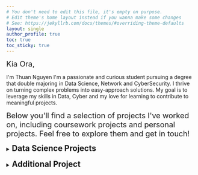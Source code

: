 ```yaml
---
# You don't need to edit this file, it's empty on purpose.
# Edit theme's home layout instead if you wanna make some changes
# See: https://jekyllrb.com/docs/themes/#overriding-theme-defaults
layout: single
author_profile: true
toc: true
toc_sticky: true
---
```

<span style = "font-size: 20px">Kia Ora,

I'm Thuan Nguyen
I'm a passionate and curious student pursuing a degree that double majoring in Data Science, Network and CyberSecurity. I thrive on turning complex problems into easy-approach solutions. My goal is to leverage my skills in Data, Cyber and my love for learning to contribute to meaningful projects.

<span style = "font-size: 20px">Below you'll find a selection of projects I've worked on, including coursework projects and personal projects. Feel free to explore them and get in touch!

<details markdown="1">
<summary><h2 style="display: inline;">Data Science Projects</h2></summary>

### [Project 1: Walmart Sales Analysis](https://github.com/NguyenThuan-data/Walmart_Sales_Analysis)
* Executed a complete data lifecycle, starting with data acquisition from the **Kaggle API**, up to 10,000 records, followed by rigorous cleaning and transformation using a **Python** script.
* Leveraged Python libraries like Pandas and NumPy for intensive data wrangling, including handling missing values, fixing data types, and performing feature engineering to create new columns like **Total Amount** for richer analysis.
* Architected a data pipeline to load around 10,000 rows of cleaned data into a **PostgreSQL** database using **SQLAlchemy**, then authored complex SQL queries to uncover deep insights into sales patterns and customer behavior.
* Successfully identified key performance indicators, including the most profitable product lines, top-performing branches by revenue, and peak shopping hours to inform staffing and inventory decisions.
* **Tech Stack**:  <code>Python</code> <code>Pandas</code> <code>NumPy</code> <code>PostgreSQL</code> <code>SQLAlchemy</code> <code>Kaggle API</code>

### [Project 2: Employee Performance Analysis](https://github.com/NguyenThuan-data/School_Project_2_Employee_Performance_Analysis)
* Analyzed a dataset of **7,000+** employee records across **20+** features to understand patterns and drivers of employee performance in a corporate environment
* Conducted exploratory data analysis **(EDA)** using Python libraries **(pandas, seaborn, matplotlib)** to visualize trends, detect anomalies, and uncover feature relationships
* Performed **data cleaning** by identifying and removing duplicate records, handling missing values, and treating outliers using the IQR method
* **Generated visual insights** through box plots, scatter plots, and correlation heatmaps to identify high-variance performance indicators and anomalies
* Applied **feature engineering** and selection techniques to prepare the dataset for modeling, aiming to support future predictive analysis or HR decision-making
* **Tech Stack**: <code>Python</code> <code>Pandas</code> <code>Seaborn</code> <code>Matplotlib</code>

### [Project 3: Obesity Analysis Project](https://github.com/NguyenThuan-data/School_Project_3_ObesityAnalysis)
* The project aims to investigate the relationship between lifestyle factors and obesity levels.
* The project uses the 'Dataset for estimation of obesity levels based on eating habits and physical condition in individuals from Colombia, Peru and Mexico'.
* The project seeks to answer the question:**What dietary habits and daily living habits are significantly affected obesity levels?**
* **Tech Stack**: <code>Python</code> <code>Pandas</code> <code>Matplotlib</code> <code>Scikit-learn</code>

### [Project 4: Bank Marketing Campaign Analysis](https://github.com/NguyenThuan-data/School_Project_4_Bank_Analysis)
*	Conducted exploratory data analysis **(EDA)** on over **40,000** customer records, **17 attributes**, performing data cleaning, transformation, and feature selection to enhance model performance
*	Authored a **2,500-word** structured report, synthesizing findings, integrating **data visualizations**, and presenting insights in a clear, data-driven narrative
*	Explored **artificial neural networks (ANNs), optimizing multilayer perceptron (MLP)** architectures through cross-validation, and hyperparameter tuning
*	Developed predictive models for bank marketing campaign outcomes using **K-Nearest Neighbors (KNN) and Naïve Bayes (NB)**, evaluating model performance with confusion matrices, and classification reports
*	**Tech Stack**: <code>Python</code> <code>Scikit-learn</code> <code>KNN</code> <code>Naïve Bayes</code> <code>ANNs</code>

### [Project 5: Data Science Salary Estimator](https://github.com/NguyenThuan-data/ds_salary_proj)
* Created a tool that estimates data science salaries to help data scientists negotiate their income when they get a job.
* Using dowloaded dataset that contain over 3000 job descriptions from **Kaggle** (can not scrape from Glassdoor)
* Engineered features from the text of each job description to quantify the value companies put on python, excel, aws, and spark. 
* Optimized **Linear, Lasso, and Random Forest Regressors** using GridsearchCV to reach the best model.
* **Tech Stack**: <code>Python</code> <code>Scikit-learn</code> <code>Pandas</code> <code>Linear Regression</code> <code>Random Forest</code>

### [Project 6: Wellington Transport Road-Works](https://github.com/NguyenThuan-data/Database_schoolPro_1)
* The project for Wellington Transport (WT) involves developing a database to manage details of roads, road-works projects, staff, and contracts within their region.
* The database stores comprehensive information on roads (ID, name, category, length, sub-section hierarchy), locations (ID, name, coordinates), projects (code, name, dates), staff (ID, roles over time), and contracts with external contractors (number, costs, dates, contractor details).
* The project includes the design of the relational database schema, visualized through a physical model ERD (Entity Relationship Diagram) likely created in a tool like **Visual Paradigm**, which shows tables like Location, Road, Project, Staff, Contract, Role, and their relationships.
* This database system is implemented using **SQ**L, with table creation and sample data insertion to track road sub-sections, staff project assignments with roles and timeframes, and contract management, further demonstrated by data retrieval queries.
* **Tech Stack**: <code>SQL</code> <code>Visual Paradigm</code> <code>Database Design</code>

### [Project 7: Car Dataset Analysis](https://github.com/NguyenThuan-data/School_Project_1_Car_Analysis-)
* This project involves a comprehensive exploration and analysis of a car dataset to understand the key factors that influence car pricing, fuel efficiency, and market segmentation.
* The analysis includes data preprocessing, visualizations, statistical summaries, and insights derived from multivariate techniques.
* **Tech Stack**: <code>Python</code> <code>Pandas</code> <code>Matplotlib</code> <code>Seaborn</code>
</details>

<br>

<details markdown="1">
<summary><h2 style="display: inline;">Additional Project</h2></summary>

### [Bouncing Ball Simulation with Spinning Arc](https://github.com/NguyenThuan-data/bouncing_ball/tree/master)
* This project is a simple 2D physics simulation of bouncing balls within a circular boundary, featuring a "Pac-Man-like" spinning arc that allows balls to escape. It's built using Pygame.
* If one ball bounce out of the boundry, two new balls will be spawned inside.
* **Tech Stack**: <code>Python</code> <code>Pygame</code>
</details>
